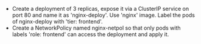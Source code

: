 - Create a deployment of 3 replicas, expose it via a ClusterIP service on port 80 and name it as 'nginx-deploy'. Use 'nginx' image. Label the pods of nginx-deploy with 'tier: frontend'. 
- Create a NetworkPolicy named nginx-netpol so that only pods with labels 'role: frontend' can access the deployment and apply it.